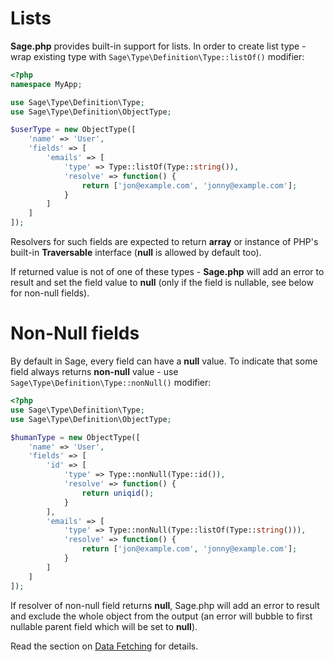 # Lists
**Sage.php** provides built-in support for lists. In order to create list type - wrap 
existing type with `Sage\Type\Definition\Type::listOf()` modifier:
```php
<?php
namespace MyApp;

use Sage\Type\Definition\Type;
use Sage\Type\Definition\ObjectType;

$userType = new ObjectType([
    'name' => 'User',
    'fields' => [
        'emails' => [
            'type' => Type::listOf(Type::string()),
            'resolve' => function() {
                return ['jon@example.com', 'jonny@example.com'];
            }
        ]
    ]
]);
```

Resolvers for such fields are expected to return **array** or instance of PHP's built-in **Traversable** 
interface (**null** is allowed by default too). 

If returned value is not of one of these types - **Sage.php** will add an error to result 
and set the field value to **null** (only if the field is nullable, see below for non-null fields).

# Non-Null fields
By default in Sage, every field can have a **null** value. To indicate that some field always 
returns **non-null** value - use `Sage\Type\Definition\Type::nonNull()` modifier:

```php
<?php
use Sage\Type\Definition\Type;
use Sage\Type\Definition\ObjectType;

$humanType = new ObjectType([
    'name' => 'User',
    'fields' => [
        'id' => [
            'type' => Type::nonNull(Type::id()),
            'resolve' => function() {
                return uniqid();
            }
        ],
        'emails' => [
            'type' => Type::nonNull(Type::listOf(Type::string())),
            'resolve' => function() {
                return ['jon@example.com', 'jonny@example.com'];
            }
        ]
    ]
]);
```

If resolver of non-null field returns **null**, Sage.php will add an error to 
result and exclude the whole object from the output (an error will bubble to first 
nullable parent field which will be set to **null**).

Read the section on [Data Fetching](../data-fetching.md) for details.
